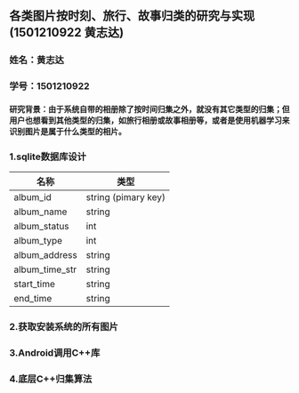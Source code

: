 ## 各类图片按时刻、旅行、故事归类的研究与实现(1501210922 黄志达)

### 姓名：黄志达
### 学号：1501210922

#### 研究背景：由于系统自带的相册除了按时间归集之外，就没有其它类型的归集；但用户也想看到其他类型的归集，如旅行相册或故事相册等，或者是使用机器学习来识别图片是属于什么类型的相片。

###  1.sqlite数据库设计
| 名称 | 类型 |
| -- | -- |
| album_id | string  (pimary key)|
| album_name | string |
| album_status | int |
| album_type | int |
| album_address | string |
| album_time_str | string |
| start_time | string |
| end_time | string |

###  2.获取安装系统的所有图片

###  3.Android调用C++库

###  4.底层C++归集算法

